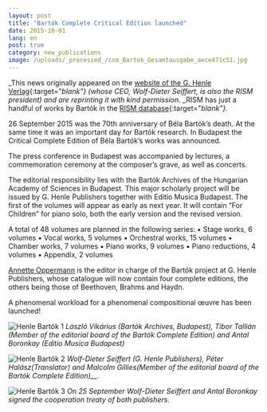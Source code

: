 ```yaml
---
layout: post
title: "Bartók Complete Critical Edition launched"
date: 2015-10-01
lang: en
post: true
category: new_publications
image: /uploads/_processed_/csm_Bartok_Gesamtausgabe_aece471c51.jpg
---
```



_This news originally appeared on the [website of the G. Henle Verlag](http://www.henle.de/en/home/bartk-complete-edition-launched.html){:target="_blank"} (whose CEO, Wolf-Dieter Seiffert, is also the RISM president) and are reprinting it with kind permission._ _RISM has just a handful of works by Bartók in the [RISM database](https://opac.rism.info/search?View=rism&author=bartok+bela){:target="_blank"}._

26 September 2015 was the 70th anniversary of Béla Bartók’s death. At the same time it was an important day for Bartók research. In Budapest the Critical Complete Edition of Béla Bartók’s works was announced.

The press conference in Budapest was accompanied by lectures, a commemoration ceremony at the composer’s grave, as well as concerts.

The editorial responsibility lies with the Bartók Archives of the Hungarian Academy of Sciences in Budapest. This major scholarly project will be issued by G. Henle Publishers together with Editio Musica Budapest. The first of the volumes will appear as early as next year. It will contain “For Children” for piano solo, both the early version and the revised version.

A total of 48 volumes are planned in the following series:
▪  Stage works, 6 volumes
▪  Vocal works, 5 volumes
▪  Orchestral works, 15 volumes
▪  Chamber works, 7 volumes
▪  Piano works, 9 volumes
▪  Piano reductions, 4 volumes
▪  Appendix, 2 volumes

[Annette Oppermann](http://www.henle.de/en/the-publishing-house/contributors/annette-oppermann.html "Annette Oppermann") is the editor in charge of the Bartók project at G. Henle Publishers, whose catalogue will now contain four complete editions, the others being those of Beethoven, Brahms and Haydn.

A phenomenal workload for a phenomenal compositional œuvre has been launched!

![Henle Bartók 1](http://www.henle.de/files/bartok_pk_2_300breit.jpg)
_László Vikárius (Bartók Archives, Budapest), Tibor Tallián (Member of the editorial board of the Bartók Complete Edition) and Antal Boronkay (Editio Musica Budapest)_

![Henle Bartók 2](http://www.henle.de/files/bartok_pk_1_300breit.jpg)
_Wolf-Dieter Seiffert (G. Henle Publishers), Péter Halász(Translator) and Malcolm Gillies(Member of the editorial board of the Bartók Complete Edition)__._

![Henle Bartók 3](http://www.henle.de/files/bartok_vertragsunterschrift_300breit.jpg)
_On 25 September Wolf-Dieter Seiffert and Antal Boronkay signed the cooperation treaty of both publishers._




<script type="text/javascript">var switchTo5x=true;</script><script type="text/javascript" src="http://w.sharethis.com/button/buttons.js"></script><script type="text/javascript">stLight.options({publisher: "9b601438-1ce1-49d8-bfd7-9cff5df54c17", doNotHash: false, doNotCopy: false, hashAddressBar: false});</script>


